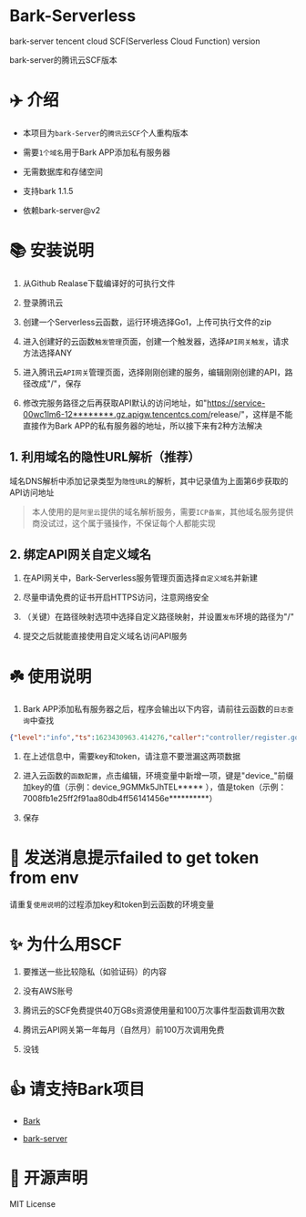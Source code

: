 # Bark-Serverless
bark-server tencent cloud SCF(Serverless Cloud Function) version

bark-server的腾讯云SCF版本

# ✈️ 介绍

- 本项目为`bark-Server`的`腾讯云SCF`个人重构版本

- 需要`1个域名`用于Bark APP添加私有服务器

- 无需数据库和存储空间

- 支持bark 1.1.5

- 依赖bark-server@v2

# 📚 安装说明

1. 从Github Realase下载编译好的可执行文件

2. 登录腾讯云

3. 创建一个Serverless云函数，运行环境选择Go1，上传可执行文件的zip

4. 进入创建好的云函数`触发管理`页面，创建一个触发器，选择`API网关触发`，请求方法选择ANY

5. 进入腾讯云`API网关`管理页面，选择刚刚创建的服务，编辑刚刚创建的API，路径改成"/"，保存

6. 修改完服务路径之后再获取API默认的访问地址，如"[https://service-00wc1lm6-12********.gz.apigw.tencentcs.com/](https://service-00wc1lm6-1258029428.gz.apigw.tencentcs.com)release/"，这样是不能直接作为Bark APP的私有服务器的地址，所以接下来有2种方法解决

## 1. 利用域名的隐性URL解析（推荐）

域名DNS解析中添加记录类型为`隐性URL`的解析，其中记录值为上面第6步获取的API访问地址

> 本人使用的是`阿里云`提供的域名解析服务，需要`ICP备案`，其他域名服务提供商没试过，这个属于骚操作，不保证每个人都能实现

## 2. 绑定API网关自定义域名

1. 在API网关中，Bark-Serverless服务管理页面选择`自定义域名`并新建

2. 尽量申请免费的证书开启HTTPS访问，注意网络安全

3. （关键）在路径映射选项中选择自定义路径映射，并设置`发布`环境的路径为"/"

4. 提交之后就能直接使用自定义域名访问API服务

# ☘️ 使用说明

1. Bark APP添加私有服务器之后，程序会输出以下内容，请前往云函数的`日志查询`中查找

```JSON
{"level":"info","ts":1623430963.414276,"caller":"controller/register.go:66","msg":"设备绑定信息","router":"register","key":"9GMMk5JhTEL*****","token":"7008fb1e25ff2f91aa80db4ff56141456e**********","old_key":"9GMMk5JhTEL*****","old_token":"7008fb1e25ff2f91aa80db4ff56141456e**********"}
```

1. 在上述信息中，需要key和token，请注意不要泄漏这两项数据

2. 进入云函数的`函数配置`，点击编辑，环境变量中新增一项，键是"device_"前缀加key的值（示例：device_9GMMk5JhTEL***** ），值是token（示例：7008fb1e25ff2f91aa80db4ff56141456e**********）

3. 保存

# 🥺 发送消息提示failed to get token from env

请重复`使用说明`的过程添加key和token到云函数的环境变量

# ✨ 为什么用SCF

1. 要推送一些比较隐私（如验证码）的内容

2. 没有AWS账号

3. 腾讯云的SCF免费提供40万GBs资源使用量和100万次事件型函数调用次数

4. 腾讯云API网关第一年每月（自然月）前100万次调用免费

5. 没钱

# 👍 请支持Bark项目

- [Bark]([https://github.com/Finb/Bark](https://github.com/Finb/Bark))

- [bark-server]([https://github.com/Finb/bark-server](https://github.com/Finb/bark-server))

# 📢 开源声明

MIT License